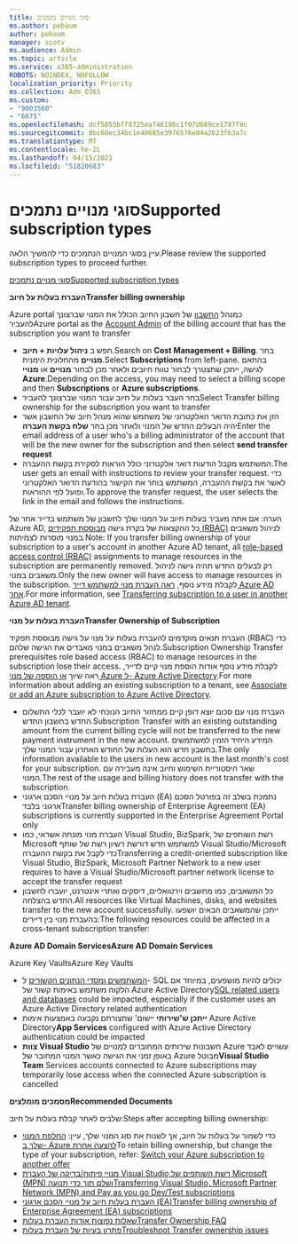 ```yaml
---
title: סוגי מנויים נתמכים
ms.author: pebaum
author: pebaum
manager: scotv
ms.audience: Admin
ms.topic: article
ms.service: o365-administration
ROBOTS: NOINDEX, NOFOLLOW
localization_priority: Priority
ms.collection: Adm_O365
ms.custom:
- "9003560"
- "6675"
ms.openlocfilehash: dcf5855bff8725ea746196c1f07d689ce1797f8c
ms.sourcegitcommit: 8bc60ec34bc1e40685e3976576e04a2623f63a7c
ms.translationtype: MT
ms.contentlocale: he-IL
ms.lasthandoff: 04/15/2021
ms.locfileid: "51820683"
---
```

# <a name="supported-subscription-types"></a><span data-ttu-id="92e96-102">סוגי מנויים נתמכים</span><span class="sxs-lookup"><span data-stu-id="92e96-102">Supported subscription types</span></span>

<span data-ttu-id="92e96-103">עיין בסוגי המנויים הנתמכים כדי להמשיך הלאה.</span><span class="sxs-lookup"><span data-stu-id="92e96-103">Please review the supported subscription types to proceed further.</span></span>

[<span data-ttu-id="92e96-104">סוגי מנויים נתמכים</span><span class="sxs-lookup"><span data-stu-id="92e96-104">Supported subscription types</span></span>](https://docs.microsoft.com/azure/billing/billing-subscription-transfer?WT.mc_id=Portal-Microsoft_Azure_Support#supported-subscription-types)

<span data-ttu-id="92e96-105">**העברת בעלות על חיוב**</span><span class="sxs-lookup"><span data-stu-id="92e96-105">**Transfer billing ownership**</span></span>

<span data-ttu-id="92e96-106">Azure portal כמנהל [החשבון](https://ms.portal.azure.com/) של חשבון החיוב הכולל את המנוי שברצונך להעביר</span><span class="sxs-lookup"><span data-stu-id="92e96-106">Azure portal as the [Account Admin](https://ms.portal.azure.com/) of the billing account that has the subscription you want to transfer</span></span>

- <span data-ttu-id="92e96-107">חפש ב **ניהול עלויות + חיוב**.</span><span class="sxs-lookup"><span data-stu-id="92e96-107">Search on **Cost Management + Billing**.</span></span> <span data-ttu-id="92e96-108">בחר **מנויים** מהחלונית הימנית.</span><span class="sxs-lookup"><span data-stu-id="92e96-108">Select **Subscriptions** from left-pane.</span></span> <span data-ttu-id="92e96-109">בהתאם לגישה, ייתכן שתצטרך לבחור טווח חיובים ולאחר מכן לבחור **מנויים** או **מנויי Azure**.</span><span class="sxs-lookup"><span data-stu-id="92e96-109">Depending on the access, you may need to select a billing scope and then **Subscriptions** or **Azure subscriptions**.</span></span>
- <span data-ttu-id="92e96-110">בחר העבר בעלות על חיוב עבור המנוי שברצונך להעביר</span><span class="sxs-lookup"><span data-stu-id="92e96-110">Select Transfer billing ownership for the subscription you want to transfer</span></span>
- <span data-ttu-id="92e96-111">הזן את כתובת הדואר האלקטרוני של משתמש שהוא מנהל חיוב של החשבון אשר יהיה הבעלים החדש של המנוי ולאחר מכן בחר **שלח בקשת העברה**</span><span class="sxs-lookup"><span data-stu-id="92e96-111">Enter the email address of a user who's a billing administrator of the account that will be the new owner for the subscription and then select **send transfer request**</span></span>
- <span data-ttu-id="92e96-112">המשתמש מקבל הודעות דואר אלקטרוני כולל הוראות לסקירת בקשת ההעברה.</span><span class="sxs-lookup"><span data-stu-id="92e96-112">The user gets an email with instructions to review your transfer request.</span></span> <span data-ttu-id="92e96-113">כדי לאשר את בקשת ההעברה, המשתמש בוחר את הקישור בהודעת הדואר האלקטרוני ופועל לפי ההוראות.</span><span class="sxs-lookup"><span data-stu-id="92e96-113">To approve the transfer request, the user selects the link in the email and follows the instructions.</span></span>

<span data-ttu-id="92e96-114">הערה: אם אתה מעביר בעלות חיוב על המנוי שלך לחשבון של משתמש בדייר אחר של Azure AD, כל ההקצאות של בקרת גישה [מבוססת תפקידים (RBAC)](https://docs.microsoft.com/azure/role-based-access-control/overview?WT.mc_id=Portal-Microsoft_Azure_Support) לניהול משאבים במנוי מוסרות לצמיתות.</span><span class="sxs-lookup"><span data-stu-id="92e96-114">Note: If you transfer billing ownership of your subscription to a user's account in another Azure AD tenant, all [role-based access control (RBAC)](https://docs.microsoft.com/azure/role-based-access-control/overview?WT.mc_id=Portal-Microsoft_Azure_Support) assignments to manage resources in the subscription are permanently removed.</span></span> <span data-ttu-id="92e96-115">רק לבעלים החדש תהיה גישה לניהול משאבים במנוי.</span><span class="sxs-lookup"><span data-stu-id="92e96-115">Only the new owner will have access to manage resources in the subscription.</span></span> <span data-ttu-id="92e96-116">לקבלת מידע נוסף, [ראה העברת מנוי למשתמש דייר Azure AD אחר](https://docs.microsoft.com/azure/active-directory/managed-identities-azure-resources/known-issues?WT.mc_id=Portal-Microsoft_Azure_Support).</span><span class="sxs-lookup"><span data-stu-id="92e96-116">For more information, see [Transferring subscription to a user in another Azure AD tenant](https://docs.microsoft.com/azure/active-directory/managed-identities-azure-resources/known-issues?WT.mc_id=Portal-Microsoft_Azure_Support).</span></span>

<span data-ttu-id="92e96-117">**העברת בעלות על מנוי**</span><span class="sxs-lookup"><span data-stu-id="92e96-117">**Transfer Ownership of Subscription**</span></span>

<span data-ttu-id="92e96-118">העברת תנאים מוקדמים להעברת בעלות על מנוי על גישה מבוססת תפקיד (RBAC) כדי לנהל משאבים במנוי מאבדים את הגישה שלהם.</span><span class="sxs-lookup"><span data-stu-id="92e96-118">Subscription Ownership Transfer prerequisites role based access (RBAC) to manage resources in the subscription lose their access.</span></span> <span data-ttu-id="92e96-119">לקבלת מידע נוסף אודות הוספת מנוי קיים לדייר, ראה שיוך [או הוספה של מנוי Azure ל- Azure Active Directory](https://docs.microsoft.com/azure/active-directory/fundamentals/active-directory-how-subscriptions-associated-directory?WT.mc_id=Portal-Microsoft_Azure_Support).</span><span class="sxs-lookup"><span data-stu-id="92e96-119">For more information about adding an existing subscription to a tenant, see [Associate or add an Azure subscription to Azure Active Directory](https://docs.microsoft.com/azure/active-directory/fundamentals/active-directory-how-subscriptions-associated-directory?WT.mc_id=Portal-Microsoft_Azure_Support).</span></span>

- <span data-ttu-id="92e96-120">העברת מנוי עם סכום יוצא דופן קיים ממחזור החיוב הנוכחי לא יועבר לכלי התשלום החדש בחשבון החדש.</span><span class="sxs-lookup"><span data-stu-id="92e96-120">Subscription Transfer with an existing outstanding amount from the current billing cycle will not be transferred to the new payment instrument in the new account.</span></span> <span data-ttu-id="92e96-121">המידע היחיד הזמין למשתמשים בחשבון חדש הוא העלות של החודש האחרון עבור המנוי שלך.</span><span class="sxs-lookup"><span data-stu-id="92e96-121">The only information available to the users in new account is the last month's cost for your subscription.</span></span> <span data-ttu-id="92e96-122">שאר היסטוריית השימוש וחיוב אינה מעבירה עם המנוי.</span><span class="sxs-lookup"><span data-stu-id="92e96-122">The rest of the usage and billing history does not transfer with the subscription.</span></span>
- <span data-ttu-id="92e96-123">העברת בעלות חיוב על מנויי הסכם ארגוני (EA) נתמכת בשלב זה בפורטל הסכם ארגוני בלבד</span><span class="sxs-lookup"><span data-stu-id="92e96-123">Transfer billing ownership of Enterprise Agreement (EA) subscriptions is currently supported in the Enterprise Agreement Portal only</span></span>
- <span data-ttu-id="92e96-124">העברת מנוי מונחה אשראי, כמו Visual Studio, BizSpark, רשת השותפים של Microsoft למשתמש חדש דורשת רשיון רשת של שותף Visual Studio/Microsoft כדי לקבל את בקשת ההעברה</span><span class="sxs-lookup"><span data-stu-id="92e96-124">Transferring a credit-oriented subscription like Visual Studio, BizSpark, Microsoft Partner Network to a new user requires to have a Visual Studio/Microsoft partner network license to accept the transfer request</span></span>
- <span data-ttu-id="92e96-125">כל המשאבים, כמו מחשבים וירטואליים, דיסקים ואתרי אינטרנט, יועברו לחשבון החדש בהצלחה.</span><span class="sxs-lookup"><span data-stu-id="92e96-125">All resources like Virtual Machines, disks, and websites transfer to the new account successfully.</span></span> <span data-ttu-id="92e96-126">ייתכן שהמשאבים הבאים יושפעו בהעברת מנוי בין דיירים:</span><span class="sxs-lookup"><span data-stu-id="92e96-126">The following resources could be affected in a cross-tenant subscription transfer:</span></span>

<span data-ttu-id="92e96-127">**Azure AD Domain Services**</span><span class="sxs-lookup"><span data-stu-id="92e96-127">**Azure AD Domain Services**</span></span>

<span data-ttu-id="92e96-128">Azure Key Vaults</span><span class="sxs-lookup"><span data-stu-id="92e96-128">Azure Key Vaults</span></span>

- <span data-ttu-id="92e96-129">[המשתמשים ומסדי הנתונים הקשורים](https://docs.microsoft.com/azure/sql-database/sql-database-aad-authentication-configure?WT.mc_id=Portal-Microsoft_Azure_Support) ל- SQL יכולים להיות מושפעים, במיוחד אם הלקוח משתמש באימות קשור של Azure Active Directory</span><span class="sxs-lookup"><span data-stu-id="92e96-129">[SQL related users and databases](https://docs.microsoft.com/azure/sql-database/sql-database-aad-authentication-configure?WT.mc_id=Portal-Microsoft_Azure_Support) could be impacted, especially if the customer uses an Azure Active Directory related authentication</span></span>
- <span data-ttu-id="92e96-130">**ייתכן ש'שירותי** יישום' שתצורתם נקבעה באמצעות אימות Azure Active Directory</span><span class="sxs-lookup"><span data-stu-id="92e96-130">**App Services** configured with Azure Active Directory authentication could be impacted</span></span>
- <span data-ttu-id="92e96-131">**צוות Visual Studio** חשבונות שירותים המחוברים למנויים של Azure עשויים לאבד באופן זמני את הגישה כאשר המנוי המחובר של Azure מבוטל</span><span class="sxs-lookup"><span data-stu-id="92e96-131">**Visual Studio Team** Services accounts connected to Azure subscriptions may temporarily lose access when the connected Azure subscription is cancelled</span></span>

<span data-ttu-id="92e96-132">**מסמכים מומלצים**</span><span class="sxs-lookup"><span data-stu-id="92e96-132">**Recommended Documents**</span></span>

<span data-ttu-id="92e96-133">שלבים לאחר קבלת בעלות על חיוב:</span><span class="sxs-lookup"><span data-stu-id="92e96-133">Steps after accepting billing ownership:</span></span>

- <span data-ttu-id="92e96-134">כדי לשמור על בעלות על חיוב, אך לשנות את סוג המנוי שלך, עיין: [החלפת המנוי שלך ב- Azure להצעה אחרת](https://docs.microsoft.com/azure/billing/billing-how-to-switch-azure-offer?WT.mc_id=Portal-Microsoft_Azure_Support)</span><span class="sxs-lookup"><span data-stu-id="92e96-134">To retain billing ownership, but change the type of your subscription, refer: [Switch your Azure subscription to another offer](https://docs.microsoft.com/azure/billing/billing-how-to-switch-azure-offer?WT.mc_id=Portal-Microsoft_Azure_Support)</span></span>
- [<span data-ttu-id="92e96-135">מנויי פיתוח/בדיקה של העברת Visual Studio,‏רשת השותפים של Microsoft (MPN) ושלם תוך כדי תנועה</span><span class="sxs-lookup"><span data-stu-id="92e96-135">Transferring Visual Studio, Microsoft Partner Network (MPN) and Pay as you go Dev/Test subscriptions</span></span>](https://docs.microsoft.com/azure/billing/billing-subscription-transfer?WT.mc_id=Portal-Microsoft_Azure_Support#transferring-visual-studio-microsoft-partner-network-mpn-and-pay-as-you-go-devtest-subscriptions)
- [<span data-ttu-id="92e96-136">העברת בעלות חיוב על מנויי הסכם ארגוני (EA)</span><span class="sxs-lookup"><span data-stu-id="92e96-136">Transfer billing ownership of Enterprise Agreement (EA) subscriptions</span></span>](https://docs.microsoft.com/azure/billing/billing-subscription-transfer?WT.mc_id=Portal-Microsoft_Azure_Support#transfer-billing-ownership-of-enterprise-agreement-ea-subscriptions)
- [<span data-ttu-id="92e96-137">שאלות נפוצות אודות העברת בעלות</span><span class="sxs-lookup"><span data-stu-id="92e96-137">Transfer Ownership FAQ</span></span>](https://docs.microsoft.com/azure/billing/billing-subscription-transfer?WT.mc_id=Portal-Microsoft_Azure_Support#frequently-asked-questions-faq-for-senders)
- [<span data-ttu-id="92e96-138">פתרון בעיות של העברת בעלות</span><span class="sxs-lookup"><span data-stu-id="92e96-138">Troubleshoot Transfer ownership issues</span></span>](https://docs.microsoft.com/azure/billing/billing-subscription-transfer?WT.mc_id=Portal-Microsoft_Azure_Support#troubleshooting)